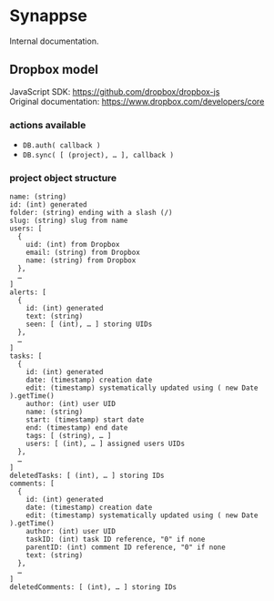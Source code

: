 # Synappse
Internal documentation.

## Dropbox model
JavaScript SDK: https://github.com/dropbox/dropbox-js  
Original documentation: https://www.dropbox.com/developers/core

### actions available
- `DB.auth( callback )`
- `DB.sync( [ (project), … ], callback )`

### project object structure


    name: (string)
    id: (int) generated
    folder: (string) ending with a slash (/)
    slug: (string) slug from name
    users: [
      {
        uid: (int) from Dropbox
        email: (string) from Dropbox
        name: (string) from Dropbox
      },
      …
    ]
    alerts: [
      {
        id: (int) generated
        text: (string)
        seen: [ (int), … ] storing UIDs
      },
      …
    ]
    tasks: [
      {
        id: (int) generated
        date: (timestamp) creation date
        edit: (timestamp) systematically updated using ( new Date ).getTime()
        author: (int) user UID
        name: (string)
        start: (timestamp) start date
        end: (timestamp) end date
        tags: [ (string), … ]
        users: [ (int), … ] assigned users UIDs
      },
      …
    ]
    deletedTasks: [ (int), … ] storing IDs
    comments: [
      {
        id: (int) generated
        date: (timestamp) creation date
        edit: (timestamp) systematically updated using ( new Date ).getTime()
        author: (int) user UID
        taskID: (int) task ID reference, "0" if none
        parentID: (int) comment ID reference, "0" if none
        text: (string)
      },
      …
    ]
    deletedComments: [ (int), … ] storing IDs
